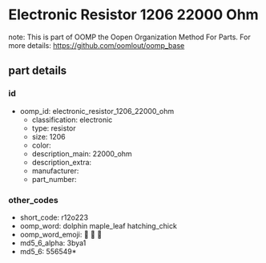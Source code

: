 # Electronic Resistor 1206 22000 Ohm  

note: This is part of OOMP the Oopen Organization Method For Parts. For more details: https://github.com/oomlout/oomp_base

##  part details





### id
* oomp_id: electronic_resistor_1206_22000_ohm
  * classification: electronic
  * type: resistor
  * size: 1206
  * color: 
  * description_main: 22000_ohm
  * description_extra: 
  * manufacturer: 
  * part_number: 

### other_codes
* short_code: r12o223
* oomp_word: dolphin maple_leaf hatching_chick
* oomp_word_emoji: :dolphin: :maple_leaf: :hatching_chick:
* md5_6_alpha: 3bya1
* md5_6: 556549* 